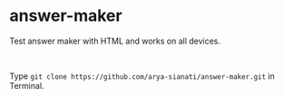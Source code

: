 # answer-maker
Test answer maker with HTML and works on all devices.

<br>

Type `git clone https://github.com/arya-sianati/answer-maker.git` in Terminal.
